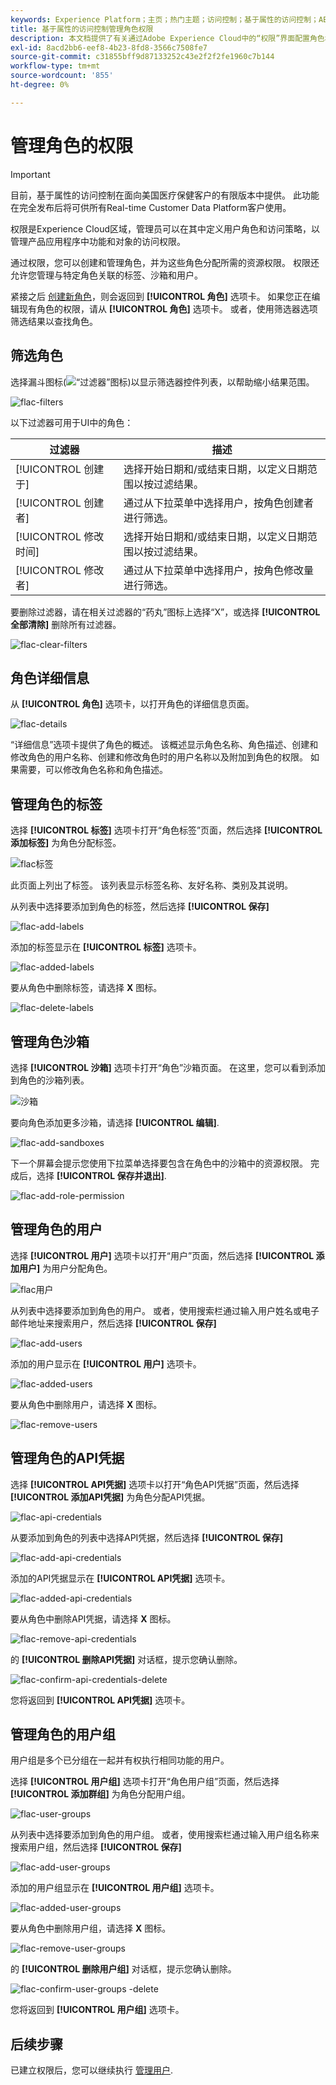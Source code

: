 ```yaml
---
keywords: Experience Platform；主页；热门主题；访问控制；基于属性的访问控制；ABAC
title: 基于属性的访问控制管理角色权限
description: 本文档提供了有关通过Adobe Experience Cloud中的“权限”界面配置角色权限的信息
exl-id: 8acd2bb6-eef8-4b23-8fd8-3566c7508fe7
source-git-commit: c31855bff9d87133252c43e2f2f2fe1960c7b144
workflow-type: tm+mt
source-wordcount: '855'
ht-degree: 0%

---
```


# 管理角色的权限

>[!IMPORTANT]
>
>目前，基于属性的访问控制在面向美国医疗保健客户的有限版本中提供。 此功能在完全发布后将可供所有Real-time Customer Data Platform客户使用。

权限是Experience Cloud区域，管理员可以在其中定义用户角色和访问策略，以管理产品应用程序中功能和对象的访问权限。

通过权限，您可以创建和管理角色，并为这些角色分配所需的资源权限。 权限还允许您管理与特定角色关联的标签、沙箱和用户。

紧接之后 [创建新角色](#create-a-new-role)，则会返回到 **[!UICONTROL 角色]** 选项卡。 如果您正在编辑现有角色的权限，请从 **[!UICONTROL 角色]** 选项卡。 或者，使用筛选器选项筛选结果以查找角色。

## 筛选角色

选择漏斗图标(![“过滤器”图标](../../images/icon.png))以显示筛选器控件列表，以帮助缩小结果范围。

![flac-filters](../../images/flac-ui/flac-filters.png)

以下过滤器可用于UI中的角色：

| 过滤器 | 描述 |
| --- | --- |
| [!UICONTROL 创建于] | 选择开始日期和/或结束日期，以定义日期范围以按过滤结果。 |
| [!UICONTROL 创建者] | 通过从下拉菜单中选择用户，按角色创建者进行筛选。 |
| [!UICONTROL 修改时间] | 选择开始日期和/或结束日期，以定义日期范围以按过滤结果。 |
| [!UICONTROL 修改者] | 通过从下拉菜单中选择用户，按角色修改量进行筛选。 |

要删除过滤器，请在相关过滤器的“药丸”图标上选择“X”，或选择 **[!UICONTROL 全部清除]** 删除所有过滤器。

![flac-clear-filters](../../images/flac-ui/flac-clear-filters.png)

## 角色详细信息

从 **[!UICONTROL 角色]** 选项卡，以打开角色的详细信息页面。

![flac-details](../../images/flac-ui/flac-details.png)

“详细信息”选项卡提供了角色的概述。 该概述显示角色名称、角色描述、创建和修改角色的用户名称、创建和修改角色时的用户名称以及附加到角色的权限。 如果需要，可以修改角色名称和角色描述。

## 管理角色的标签

选择 **[!UICONTROL 标签]** 选项卡打开“角色标签”页面，然后选择 **[!UICONTROL 添加标签]** 为角色分配标签。

![flac标签](../../images/flac-ui/flac-labels.png)

此页面上列出了标签。 该列表显示标签名称、友好名称、类别及其说明。

从列表中选择要添加到角色的标签，然后选择 **[!UICONTROL 保存]**

![flac-add-labels](../../images/flac-ui/flac-add-labels.png)

添加的标签显示在 **[!UICONTROL 标签]** 选项卡。

![flac-added-labels](../../images/flac-ui/flac-added-labels.png)

要从角色中删除标签，请选择 **X** 图标。

![flac-delete-labels](../../images/flac-ui/flac-delete-labels.png)

## 管理角色沙箱

选择 **[!UICONTROL 沙箱]** 选项卡打开“角色”沙箱页面。 在这里，您可以看到添加到角色的沙箱列表。

![沙箱](../../images/flac-ui/flac-sandboxes.png)

要向角色添加更多沙箱，请选择 **[!UICONTROL 编辑]**.

![flac-add-sandboxes](../../images/flac-ui/flac-add-sandboxes.png)

下一个屏幕会提示您使用下拉菜单选择要包含在角色中的沙箱中的资源权限。 完成后，选择 **[!UICONTROL 保存并退出]**.

![flac-add-role-permission](../../images/flac-ui/flac-add-role-permission.png)

## 管理角色的用户

选择 **[!UICONTROL 用户]** 选项卡以打开“用户”页面，然后选择 **[!UICONTROL 添加用户]** 为用户分配角色。

![flac用户](../../images/flac-ui/flac-users.png)

从列表中选择要添加到角色的用户。 或者，使用搜索栏通过输入用户姓名或电子邮件地址来搜索用户，然后选择 **[!UICONTROL 保存]**

![flac-add-users](../../images/flac-ui/flac-add-users.png)

添加的用户显示在 **[!UICONTROL 用户]** 选项卡。

![flac-added-users](../../images/flac-ui/flac-added-users.png)

要从角色中删除用户，请选择 **X** 图标。

![flac-remove-users](../../images/flac-ui/flac-remove-users.png)

## 管理角色的API凭据

选择 **[!UICONTROL API凭据]** 选项卡以打开“角色API凭据”页面，然后选择 **[!UICONTROL 添加API凭据]** 为角色分配API凭据。

![flac-api-credentials](../../images/flac-ui/flac-api-credentials.png)

从要添加到角色的列表中选择API凭据，然后选择 **[!UICONTROL 保存]**

![flac-add-api-credentials](../../images/flac-ui/flac-add-api-credentials.png)

添加的API凭据显示在 **[!UICONTROL API凭据]** 选项卡。

![flac-added-api-credentials](../../images/flac-ui/flac-added-api-credentials.png)

要从角色中删除API凭据，请选择 **X** 图标。

![flac-remove-api-credentials](../../images/flac-ui/flac-remove-api-credentials.png)

的 **[!UICONTROL 删除API凭据]** 对话框，提示您确认删除。

![flac-confirm-api-credentials-delete](../../images/flac-ui/flac-confirm-api-credentials-delete.png)

您将返回到 **[!UICONTROL API凭据]** 选项卡。

## 管理角色的用户组

用户组是多个已分组在一起并有权执行相同功能的用户。

选择 **[!UICONTROL 用户组]** 选项卡打开“角色用户组”页面，然后选择 **[!UICONTROL 添加群组]** 为角色分配用户组。

![flac-user-groups](../../images/flac-ui/flac-user-groups.png)

从列表中选择要添加到角色的用户组。 或者，使用搜索栏通过输入用户组名称来搜索用户组，然后选择 **[!UICONTROL 保存]**

![flac-add-user-groups](../../images/flac-ui/flac-add-user-groups.png)

添加的用户组显示在 **[!UICONTROL 用户组]** 选项卡。

![flac-added-user-groups](../../images/flac-ui/flac-added-user-groups.png)

要从角色中删除用户组，请选择 **X** 图标。

![flac-remove-user-groups](../../images/flac-ui/flac-remove-user-groups.png)

的 **[!UICONTROL 删除用户组]** 对话框，提示您确认删除。

![flac-confirm-user-groups -delete](../../images/flac-ui/flac-confirm-user-groups-delete.png)

您将返回到 **[!UICONTROL 用户组]** 选项卡。

## 后续步骤

已建立权限后，您可以继续执行 [管理用户](users.md).
